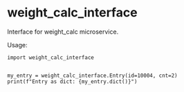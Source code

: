 # weight_calc_interface
Interface for weight_calc microservice.

Usage:
```
import weight_calc_interface


my_entry = weight_calc_interface.Entry(id=10004, cnt=2)
print(f"Entry as dict: {my_entry.dict()}")
```
